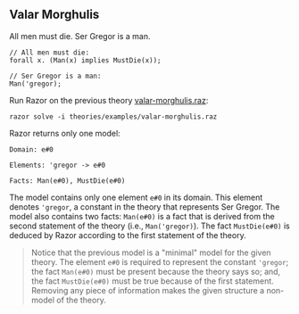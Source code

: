 ## Valar Morghulis

All men must die. 
Ser Gregor is a man. 

```
// All men must die:
forall x. (Man(x) implies MustDie(x));

// Ser Gregor is a man:
Man('gregor);
```

Run Razor on the previous theory [valar-morghulis.raz](https://github.com/salmans/rusty-razor/blob/master/theories/examples/valar-morghulis.raz):

```
razor solve -i theories/examples/valar-morghulis.raz
```

Razor returns only one model:

```
Domain: e#0

Elements: 'gregor -> e#0

Facts: Man(e#0), MustDie(e#0)
```

The model contains only one element `e#0` in its domain. This element denotes `'gregor`, a constant in the theory that
represents Ser Gregor. The model also contains two facts: `Man(e#0)` is a fact that is derived from the second statement
of the theory (i.e., `Man('gregor)`). The fact `MustDie(e#0)` is deduced by Razor according to the first statement of
the theory.

> Notice that the previous model is a "minimal" model for the given theory. The element `e#0` is required to represent
the constant `'gregor`; the fact `Man(e#0)` must be present because the theory says so; and, the fact `MustDie(e#0)`
must be true because of the first statement. Removing any piece of information makes the given structure a non-model of
the theory.